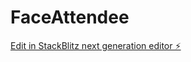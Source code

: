 # FaceAttendee

[Edit in StackBlitz next generation editor ⚡️](https://stackblitz.com/~/github.com/Shahid-khan5/FaceAttendee)